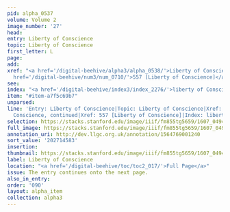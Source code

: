 ```yaml
---
pid: alpha_0537
volume: Volume 2
image_number: '27'
head:
entry: Liberty of Conscience
topic: Liberty of Conscience
first_letter: L
page:
add:
xref: "<a href='/digital-beehive/alpha3/alpha_0538/'>Liberty of Conscience, continued</a>|<a
  href='/digital-beehive/num3/num_0710/'>557 [Liberty of Conscience]</a>"
see:
index: "<a href='/digital-beehive/index3/index_2276/'>liberty of Conscience</a>"
item: "#item-a7f5c69b7"
unparsed:
line: 'Entry: Liberty of Conscience|Topic: Liberty of Conscience|Xref: Liberty of
  Conscience, continued|Xref: 557 [Liberty of Conscience]|Index: liberty of Conscience|#item-a7f5c69b7'
selection: https://stacks.stanford.edu/image/iiif/fm855tg5659/1607_0494/364,4583,3037,497/full/0/default.jpg
full_image: https://stacks.stanford.edu/image/iiif/fm855tg5659/1607_0494/full/full/0/default.jpg
annotation_uri: http://dev.llgc.org.uk/annotation/1564769001240
sort_value: '202714583'
insertion:
thumbnail: https://stacks.stanford.edu/image/iiif/fm855tg5659/1607_0494/364,4583,600,180/250,/0/default.jpg
label: Liberty of Conscience
location: "<a href='/digital-beehive/toc/toc2_017/'>Full Page</a>"
issue: The entry continues onto the next page.
also_in_entry:
order: '090'
layout: alpha_item
collection: alpha3
---
```


